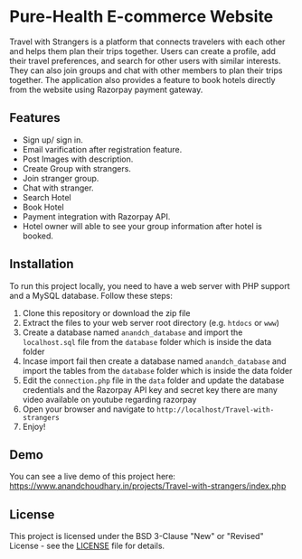 # Pure-Health E-commerce Website

Travel with Strangers is a platform that connects travelers with each other and helps them plan their trips together. Users can create a profile, add their travel preferences, and search for other users with similar interests. They can also join groups and chat with other members to plan their trips together. The application also provides a feature to book hotels directly from the website using Razorpay payment gateway.
## Features

- Sign up/ sign in.
- Email varification after registration feature.
- Post Images with description.
- Create Group with strangers.
- Join stranger group.
- Chat with stranger.
- Search Hotel
- Book Hotel
- Payment integration with Razorpay API.
- Hotel owner will able to see your group information after hotel is booked.

## Installation

To run this project locally, you need to have a web server with PHP support and a MySQL database. Follow these steps:

1. Clone this repository or download the zip file
2. Extract the files to your web server root directory (e.g. `htdocs` or `www`)
3. Create a database named `anandch_database` and import the `localhost.sql` file from the `database` folder which is inside the data folder 
4. Incase import fail then create a database named `anandch_database` and import the tables from the `database` folder which is inside the data folder
5. Edit the `connection.php` file in the `data` folder and update the database credentials and the Razorpay API key and secret key there are many video available on youtube regarding razorpay
6. Open your browser and navigate to `http://localhost/Travel-with-strangers`
7. Enjoy!

## Demo

You can see a live demo of this project here: https://www.anandchoudhary.in/projects/Travel-with-strangers/index.php

## License

This project is licensed under the BSD 3-Clause "New" or "Revised" License - see the [LICENSE](LICENSE) file for details.
